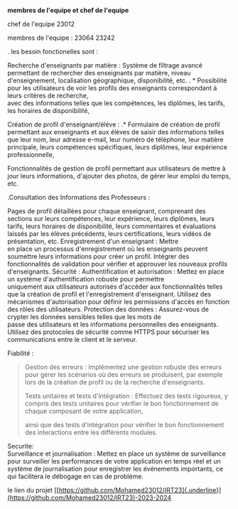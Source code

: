 **membres de l\'equipe et chef de
l\'equipe**

chef de l\'equipe 23012

membres de l\'equipe : 23064 23242

. les besoin fonctionelles sont :

Recherche d\'enseignants par matière : Système de filtrage avancé
permettant de rechercher des enseignants par matière, niveau
d\'enseignement, localisation géographique, disponibilité, etc. . \*
Possibilité pour les utilisateurs de voir les profils des enseignants
correspondant à leurs critères de recherche,\
avec des informations telles que les compétences, les diplômes, les
tarifs, les horaires de disponibilité,

Création de profil d\'enseignant/élève : .\* Formulaire de création de
profil permettant aux enseignants et aux élèves de saisir des
informations telles que leur nom, leur adresse e-mail, leur numéro de
téléphone, leur matière\
principale, leurs compétences spécifiques, leurs diplômes, leur
expérience professionnelle,

Fonctionnalités de gestion de profil permettant aux utilisateurs de
mettre à jour leurs informations, d\'ajouter des photos, de gérer leur
emploi du temps, etc.

.Consultation des Informations des Professeurs :

Pages de profil détaillées pour chaque enseignant, comprenant des
sections sur leurs compétences, leur expérience, leurs diplômes, leurs
tarifs, leurs horaires de disponibilité, leurs commentaires et
évaluations laissés par les élèves précédents, leurs certifications,
leurs vidéos de présentation, etc. Enregistrement d'un enseignant :
Mettre\
en place un processus d\'enregistrement où les enseignants peuvent
soumettre leurs informations pour créer un profil. Intégrer des
fonctionnalités de validation pour vérifier et approuver les nouveaux
profils d\'enseignants. Sécurité : Authentification et autorisation :
Mettez en place un système d\'authentification robuste pour permettre\
uniquement aux utilisateurs autorisés d\'accéder aux fonctionnalités
telles que la création de profil et l\'enregistrement d\'enseignant.
Utilisez des mécanismes d\'autorisation pour définir les permissions
d\'accès en fonction des rôles des utilisateurs. Protection des données
: Assurez-vous de crypter les données sensibles telles que les mots de\
passe des utilisateurs et les informations personnelles des enseignants.
Utilisez des protocoles de sécurité comme HTTPS pour sécuriser les
communications entre le client et le serveur.

Fiabilité :

> Gestion des erreurs : Implémentez une gestion robuste des erreurs pour
> gérer les scénarios où des erreurs se produisent, par exemple lors de
> la création de profil ou de la recherche d\'enseignants.
>
> Tests unitaires et tests d\'intégration : Effectuez des tests
> rigoureux, y compris des tests unitaires pour vérifier le bon
> fonctionnement de chaque composant de votre application,
>
> ainsi que des tests d\'intégration pour vérifier le bon fonctionnement
> des interactions entre les différents modules.

Securite:\
Surveillance et journalisation : Mettez en place un système de
surveillance pour surveiller les performances de votre application en
temps réel et un système de journalisation pour enregistrer les
événements importants, ce qui facilitera le débogage en cas de problème.

le lien du projet
[[https://github.com/Mohamed23012/IRT23]{.underline}](https://github.com/Mohamed23012/IRT23)-2023-2024
